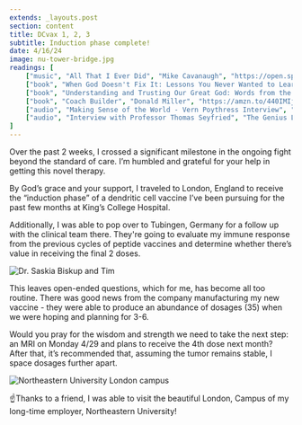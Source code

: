 ```yaml
---
extends: _layouts.post
section: content
title: DCvax 1, 2, 3
subtitle: Induction phase complete!
date: 4/16/24
image: nu-tower-bridge.jpg
readings: [
    ["music", "All That I Ever Did", "Mike Cavanaugh", "https://open.spotify.com/album/5TWd2HKFNGORGEC7k1mzSt?si=6ip1Qr1oTZSTmIt0tjH0_g"],
    ["book", "When God Doesn't Fix It: Lessons You Never Wanted to Learn, Truths You Can't Live Without", "Laura Story", "https://amzn.to/3TVJLoQ"],
    ["book", "Understanding and Trusting Our Great God: Words from the Wise", "Tim Challies", "https://amzn.to/3W10dGO"],
    ["book", "Coach Builder", "Donald Miller", "https://amzn.to/440IMIj"],
    ["audio", "Making Sense of the World - Vern Poythress Interview", "The B.A.R.", "https://podcasts.apple.com/us/podcast/the-b-a-r-podcast/id1094772652?i=1000652577425"],
    ["audio", "Interview with Professor Thomas Seyfried", "The Genius Life podcast", "https://podcasts.apple.com/us/podcast/the-genius-life/id1379050662?i=1000617823699"],
]
---
```


Over the past 2 weeks, I crossed a significant milestone in the ongoing fight beyond the standard of care. I’m humbled and grateful for your help in getting this novel therapy.

By God’s grace and your support, I traveled to London, England to receive the “induction phase” of a dendritic cell vaccine I’ve been pursuing for the past few months at King’s College Hospital.

Additionally, I was able to pop over to Tubingen, Germany for a follow up with the clinical team there. They're going to evaluate my immune response from the previous cycles of peptide vaccines and determine whether there’s value in receiving the final 2 doses.

<img alt="Dr. Saskia Biskup and Tim" src="/assets/images/tim-saskia.jpg" />

This leaves open-ended questions, which for me, has become all too routine.  There was good news from the company manufacturing my new vaccine - they were able to produce an abundance of dosages (35) when we were hoping and planning for 3-6.

Would you pray for the wisdom and strength we need to take the next step: an MRI on Monday 4/29 and plans to receive the 4th dose next month? After that, it’s recommended that, assuming the tumor remains stable, I space dosages further apart.

<img alt="Northeastern University London campus" src="/assets/images/nu-london.jpg" />

☝️Thanks to a friend, I was able to visit the beautiful London, Campus of my long-time employer, Northeastern University!

